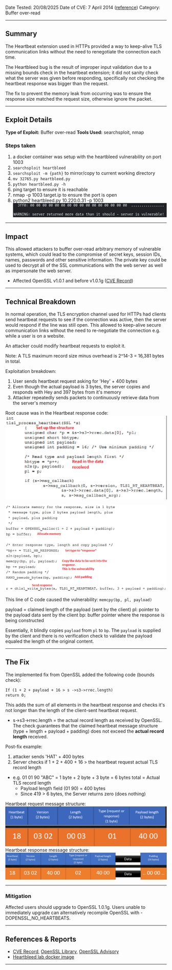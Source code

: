 Date Tested: 20/08/2025
Date of CVE: 7 April 2014 ([reference](https://openssl-library.org/news/vulnerabilities-1.0.1/))
Category: Buffer over-read

---  
## Summary  
The Heartbeat extension used in HTTPs provided a way to keep-alive TLS communication links without the need to renegotiate the connection each time.

The Heartbleed bug is the result of improper input validation due to a missing bounds check in the heartbeat extension; it did not sanity check what the server was given before responding, specifically not checking the heartbeat response was bigger than the request.

The fix to prevent the memory leak from occurring was to ensure the response size matched the request size, otherwise ignore the packet.

---  
## Exploit Details  

**Type of Exploit:** Buffer over-read
**Tools Used:** searchsploit, nmap
  
### Steps taken
1. a docker container was setup with the heartbleed vulnerability on port 1003
2. `searchsploit heartbleed`
3. `searchsploit -m {path}` to mirror/copy to current working directory
4. `mv 32765.py heartbleed.py`
5. `python heartbleed.py -h`
6. ping target to ensure it is reachable
7. nmap -p 1003 target.ip to ensure the port is open
8. python2 heartbleed.py 10.220.0.31 -p 1003
![The result of the heartbleed exploit script showed it was successful.](images/heartbleed_exploit_result.png)
  
---  
## Impact  
This allowed attackers to buffer over-read arbitrary memory of vulnerable systems, which could lead to the compromise of secret keys, session IDs, names, passwords and other sensitive information. The private key could be used to decrypt all of the SSL communications with the web server as well as impersonate the web server.

- Affected OpenSSL v1.0.1 and before v1.0.1g ([CVE Record](https://www.cve.org/CVERecord?id=CVE-2014-0160))
---
## Technical Breakdown  
In normal operation, the TLS encryption channel used for HTTPs had clients send heartbeat requests to see if the connection was active, then the server would respond if the line was still open. This allowed to keep-alive secure communication links without the need to re-negotiate the connection e.g. while a user is on a website.

An attacker could modify heartbeat requests to exploit it.

Note: A TLS maximum record size minus overhead is 2^14-3 = 16,381 bytes in total.

Exploitation breakdown:
1. User sends heartbeat request asking for 'Hey' + 400 bytes
2. Even though the actual payload is 3 bytes, the server copies and responds with Hey and 397 bytes from it's memory
3. Attacker repeatedly sends packets to continuously retrieve data from the server's memory
   
Root cause was in the Heartbeat response code:
![The C code used for heartbeat responses](images/heartbeat_response_code_1.0.png)

![The memcpy function is what led to this vulnerability](images/heartbeat_response_code_1.1.png)

This line of C code caused the vulnerability:
   `memcpy(bp, pl, payload)`
   
   payload = claimed length of the payload (sent by the client)
   pl: pointer to the payload data sent by the client
   bp: buffer pointer where the response is being constructed
   
Essentially, it blindly copies `payload` from `pl` to `bp`.  The `payload` is supplied by the client and there is no verification check to validate the payload equaled the length of the original content.
  
---  
## The Fix  
The implemented fix from OpenSSL added the following code (bounds check):
```
If (1 + 2 + payload + 16 > s ->s3->rrec.length)
return 0;
```
This adds the sum of all elements in the heartbeat response and checks it's not longer than the length of the client-sent heartbeat request.
- s->s3->rrec.length = the actual record length as received by OpenSSL.
The check guarantees that the claimed heartbeat message structure (type + length + payload + padding) does not exceed the **actual record length** received.

Post-fix example:
1. attacker sends 'HAT' + 400 bytes
2. Server checks if 1 + 2 + 400 + 16 > the heartbeat request actual TLS record length
- e.g. 01 01 90 "ABC" = 1 byte + 2 byte + 3 byte = 6 bytes total = Actual TLS record length
	- Payload length field (01 90) = 400 bytes
	- Since 419 > 6 bytes, the Server returns zero (does nothing)

Heartbeat request message structure:
![Heartbeat request message structure](/images/heartbeat_request_message_structure.png)
Heartbeat response message structure:
![Heartbeat response message structure](images/heartbeat_response_message_structure.png)

---  
### Mitigation  
Affected users should upgrade to OpenSSL 1.0.1g. Users unable to immediately
upgrade can alternatively recompile OpenSSL with -DOPENSSL_NO_HEARTBEATS.
  
---  
## References & Reports  
- [CVE Record](https://www.cve.org/CVERecord?id=CVE-2014-0160), [OpenSSL Library](https://openssl-library.org/news/vulnerabilities-1.0.1/), [OpenSSL Advisory](https://openssl-library.org/news/secadv/20140407.txt)
- [Heartbleed lab docker image](https://github.com/jas9reet/heartbleed-lab)
---

